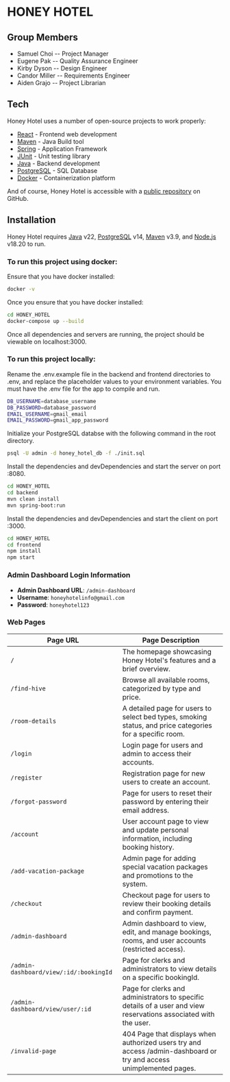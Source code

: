 # HONEY HOTEL

## Group Members

- Samuel Choi
-- Project Manager  
- Eugene Pak
-- Quality Assurance Engineer
- Kirby Dyson
-- Design Engineer
- Candor Miller
-- Requirements Engineer
- Aiden Grajo
-- Project Librarian

## Tech

Honey Hotel uses a number of open-source projects to work properly:

- [React] - Frontend web development
- [Maven] - Java Build tool
- [Spring] - Application Framework
- [JUnit] - Unit testing library
- [Java] - Backend development
- [PostgreSQL] - SQL Database
- [Docker] - Containerization platform

And of course, Honey Hotel is accessible with a [public repository][dill]
 on GitHub.

## Installation

Honey Hotel requires [Java](https://www.java.com/en/) v22, [PostgreSQL](https://www.postgresql.org/) v14, [Maven](https://maven.apache.org/) v3.9, and [Node.js](https://nodejs.org/en) v18.20 to run.

### To run this project using docker:

Ensure that you have docker installed:
```sh
docker -v
```

Once you ensure that you have docker installed:
```sh
cd HONEY_HOTEL
docker-compose up --build
```
Once all dependencies and servers are running, the project should be viewable on localhost:3000.

### To run this project locally:

Rename the .env.example file in the backend and frontend directories to .env, and replace the placeholder values to your environment variables.
You must have the .env file for the app to compile and run.

```sh
DB_USERNAME=database_username
DB_PASSWORD=database_password
EMAIL_USERNAME=gmail_email
EMAIL_PASSWORD=gmail_app_password
```

Initialize your PostgreSQL databse with the following command in the root directory.

```sh
psql -U admin -d honey_hotel_db -f ./init.sql
```

Install the dependencies and devDependencies and start the server on port :8080.

```sh
cd HONEY_HOTEL
cd backend
mvn clean install
mvn spring-boot:run
```

Install the dependencies and devDependencies and start the client on port :3000.
```sh
cd HONEY_HOTEL
cd frontend
npm install
npm start
```

### Admin Dashboard Login Information
* **Admin Dashboard URL**: `/admin-dashboard` 
* **Username**: `honeyhotelinfo@gmail.com` 
* **Password**: `honeyhotel123`

### Web Pages

| **Page URL**            | **Page Description**                                                                                   |
|--------------------------|-------------------------------------------------------------------------------------------------------|
| `/`                     | The homepage showcasing Honey Hotel's features and a brief overview.                                 |
| `/find-hive`            | Browse all available rooms, categorized by type and price.                                            |
| `/room-details`         | A detailed page for users to select bed types, smoking status, and price categories for a specific room. |
| `/login`                | Login page for users and admin to access their accounts.                                              |
| `/register`             | Registration page for new users to create an account.                                                 |
| `/forgot-password`      | Page for users to reset their password by entering their email address.                               |
| `/account`              | User account page to view and update personal information, including booking history.                 |
| `/add-vacation-package` | Admin page for adding special vacation packages and promotions to the system.                         |
| `/checkout`             | Checkout page for users to review their booking details and confirm payment.                          |
| `/admin-dashboard`      | Admin dashboard to view, edit, and manage bookings, rooms, and user accounts (restricted access).      |
| `/admin-dashboard/view/:id/:bookingId`      | Page for clerks and administrators to view details on a specific bookingId.      |
| `/admin-dashboard/view/user/:id`      | Page for clerks and administrators to specific details of a user and view reservations associated with the user.      |
| `/invalid-page`             | 404 Page that displays when authorized users try and access /admin-dashboard or try and access unimplemented pages.      |


[//]: #
   [dill]: <https://github.com/samuelchoi0522/HONEY_HOTEL>
   [git-repo-url]: <https://github.com/samuelchoi0522/HONEY_HOTEL.git>
   [React]: <https://react.dev/>
   [Maven]: <https://maven.apache.org/>
   [Spring]: <https://spring.io/>
   [JUnit]: <https://junit.org/junit5/>
   [Java]: <https://www.java.com/en/>
   [PostgreSQL]: <https://www.postgresql.org/>
   [Docker]: <https://www.docker.com/>
